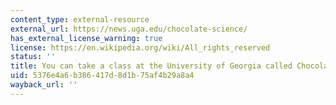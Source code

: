 ```yaml
---
content_type: external-resource
external_url: https://news.uga.edu/chocolate-science/
has_external_license_warning: true
license: https://en.wikipedia.org/wiki/All_rights_reserved
status: ''
title: You can take a class at the University of Georgia called Chocolate Science
uid: 5376e4a6-b386-417d-8d1b-75af4b29a8a4
wayback_url: ''
---
```

